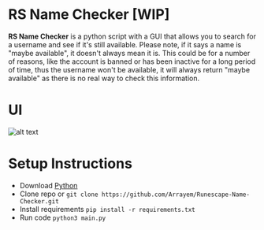 # RS Name Checker [WIP]
<strong>RS Name Checker</strong> is a python script with a GUI that allows you to search for a username and see if it's still available. Please note, if it says a name is "maybe available", it doesn't always mean it is. This could be for a number of reasons, like the account is banned or has been inactive for a long period of time, thus the username won't be available, it will always return "maybe available" as there is no real way to check this information.
<br />

# UI
![alt text](https://github.com/Arrayem/Runescape-Name-Checker/blob/main/images/UI.png?raw=true)

# Setup Instructions
+ Download [Python](https://www.python.org/)
+ Clone repo or `git clone https://github.com/Arrayem/Runescape-Name-Checker.git`
+ Install requirements `pip install -r requirements.txt`
+ Run code `python3 main.py`
